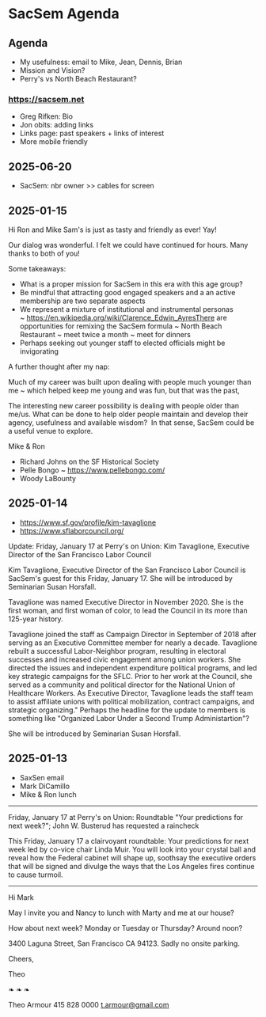 # SacSem Agenda

## Agenda


* My usefulness: email to Mike, Jean, Dennis, Brian
* Mission and Vision?
* Perry's vs North Beach Restaurant?

### https://sacsem.net

* Greg Rifken: Bio
* Jon obits: adding links
* Links page: past speakers + links of interest
* More mobile friendly

## 2025-06-20

* SacSem: nbr owner >> cables for screen

## 2025-01-15

Hi Ron and Mike
Sam's is just as tasty and friendly as ever! Yay!

Our dialog was wonderful. I felt we could have continued for hours. Many thanks to both of you!

Some takeaways:

* What is a proper mission for SacSem in this era with this age group?
* Be mindful that attracting good engaged speakers and a an active membership are two separate aspects
* We represent a mixture of institutional and instrumental personas ~ https://en.wikipedia.org/wiki/Clarence_Edwin_AyresThere are opportunities for remixing the SacSem formula ~ North Beach Restaurant ~ meet twice a month ~ meet for dinners
* Perhaps seeking out younger staff to elected officials might be invigorating

A further thought after my nap:

Much of my career was built upon dealing with people much younger than me ~ which helped keep me young and was fun, but that was the past,

The interesting new career possibility is dealing with people older than me/us. What can be done to help older people maintain and develop their agency, usefulness and available wisdom?  In that sense, SacSem could be a useful venue to explore.


Mike & Ron

* Richard Johns on the SF Historical Society
* Pelle Bongo ~ https://www.pellebongo.com/
* Woody LaBounty

## 2025-01-14

* https://www.sf.gov/profile/kim-tavaglione
* https://www.sflaborcouncil.org/

Update: Friday, January 17 at Perry's on Union: Kim Tavaglione, Executive Director of the San Francisco Labor Council

Kim Tavaglione, Executive Director of the San Francisco Labor Council is SacSem's guest for this Friday, January 17. She will be introduced by Seminarian Susan Horsfall.

Tavaglione was named Executive Director in November 2020. She is the first woman, and first woman of color, to lead the Council in its more than 125-year history.

Tavaglione joined the staff as Campaign Director in September of 2018 after serving as an Executive Committee member for nearly a decade. Tavaglione rebuilt a successful Labor-Neighbor program, resulting in electoral successes and increased civic engagement among union workers. She directed the issues and independent expenditure political programs, and led key strategic campaigns for the SFLC. Prior to her work at the Council, she served as a community and political director for the National Union of Healthcare Workers.
As Executive Director, Tavaglione leads the staff team to assist affiliate unions with political mobilization, contract campaigns, and strategic organizing."
Perhaps the headline for the update to members is something like "Organized Labor Under a Second Trump Administartion"?

She will be introduced by Seminarian Susan Horsfall.

## 2025-01-13

* SaxSen email
* Mark DiCamillo
* Mike & Ron lunch

***

Friday, January 17 at Perry's on Union: Roundtable "Your predictions for next week?"; John W. Busterud has requested a raincheck

This Friday, January 17 a clairvoyant roundtable: Your predictions for next week led by co-vice chair Linda Muir. You will look into your crystal ball and reveal how the Federal cabinet will shape up, soothsay the executive orders that will be signed and divulge the ways that the Los Angeles fires continue to cause turmoil.

***

Hi Mark

May I invite you and Nancy to lunch with Marty and me at our house?

How about next week? Monday or Tuesday or Thursday? Around noon?

3400 Laguna Street, San Francisco CA 94123. Sadly no onsite parking.

Cheers,

Theo

❧ ❧ ❧

Theo Armour
415 828 0000
t.armour@gmail.com
